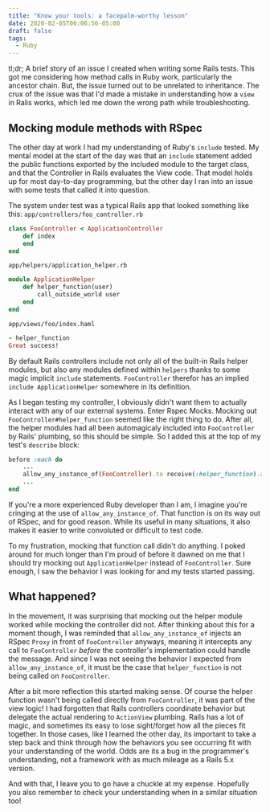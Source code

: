 ```yaml
---
title: "Know your tools: a facepalm-worthy lesson"
date: 2020-02-05T06:06:56-05:00
draft: false
tags:
  - Ruby
---
```


tl;dr; A brief story of an issue I created when writing some Rails tests.
This got me considering how method calls in Ruby work, particularly the ancestor chain.
But, the issue turned out to be unrelated to inheritance.
The crux of the issue was that I'd made a mistake in understanding how a `view` in Ralis works, which led me down the wrong path while troubleshooting.

## Mocking module methods with RSpec
The other day at work I had my understanding of Ruby's `include` tested.
My mental model at the start of the day was that an `include` statement added the public functions exported by the included module to the target class, and that the Controller in Rails evaluates the View code.
That model holds up for most day-to-day programming, but the other day I ran into an issue with some tests that called it into question.

The system under test was a typical Rails app that looked something like this:
`app/controllers/foo_controller.rb`
```ruby
class FooController < ApplicationController
    def index
    end
end
```

`app/helpers/application_helper.rb`
```ruby
module ApplicationHelper
    def helper_function(user)
        call_outside_world user
    end
end
```

`app/views/foo/index.haml`
```ruby
- helper_function
Great success!
```

By default Rails controllers include not only all of the built-in Rails helper modules, but also any modules defined within `helpers` thanks to some magic implicit `include` statements.
`FooController` therefor has an implied `include ApplicationHelper` somewhere in its definition.

As I began testing my controller, I obviously didn't want them to actually interact with any of our external systems.
Enter Rspec Mocks.
Mocking out `FooController#helper_function` seemed like the right thing to do.
After all, the helper modules had all been automagicaly included into `FooController` by Rails' plumbing, so this should be simple.
So I added this at the top of my test's `describe` block:

```ruby
before :each do
    ...
    allow_any_instance_of(FooController).to receive(:helper_function).and_return(42)
    ...
end
```
If you're a more experienced Ruby developer than I am, I imagine you're cringing at the use of `allow_any_instance_of`.
That function is on its way out of RSpec, and for good reason.
While its useful in many situations, it also makes it easier to write convoluted or difficult to test code.

To my frustration, mocking that function call didn't do anything.
I poked around for much longer than I'm proud of before it dawned on me that I should try mocking out `ApplicationHelper` instead of `FooController`.
Sure enough, I saw the behavior I was looking for and my tests started passing.

## What happened?

In the movement, it was surprising that mocking out the helper module worked while mocking the controller did not.
After thinking about this for a moment though, I was reminded that `allow_any_instance_of` injects an RSpec `Proxy` in front of `FooController` anyways, meaning it intercepts any call to `FooController` _before_ the controller's implementation could handle the message.
And since I was not seeing the behavior I expected from `allow_any_instance_of`, it must be the case that `helper_function` is not being called on `FooController`.

After a bit more reflection this started making sense.
Of course the helper function wasn't being called directly from `FooController`, it was part of the view logic!
I had forgotten that Rails controllers coordinate behavior but delegate the actual rendering to `ActionView` plumbing.
Rails has a lot of magic, and sometimes its easy to lose sight/forget how all the pieces fit together.
In those cases, like I learned the other day, its important to take a step back and think through how the behaviors you see occurring fit with your understanding of the world.
Odds are its a bug in the programmer's understanding, not a framework with as much mileage as a Rails 5.x version.

And with that, I leave you to go have a chuckle at my expense.
Hopefully you also remember to check your understanding when in a similar situation too!
